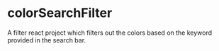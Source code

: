 # colorSearchFilter
A filter react project which filters out the colors based on the keyword provided in the search bar.
